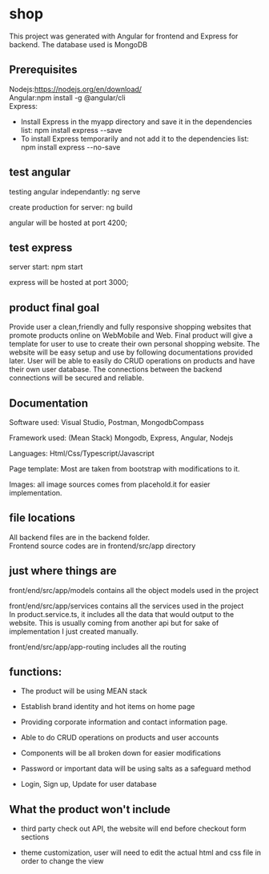 # shop

This project was generated with Angular for frontend and Express for backend. The database used is MongoDB

## Prerequisites
Nodejs:https://nodejs.org/en/download/<br>
Angular:npm install -g @angular/cli<br>
Express:
- Install Express in the myapp directory and save it in the dependencies list: npm install express --save
- To install Express temporarily and not add it to the dependencies list: npm install express --no-save

## test angular

testing angular independantly: ng serve 

create production for server: ng build

angular will be hosted at port 4200;

## test express

server start: npm start

express will be hosted at port 3000;

## product final goal

Provide user a clean,friendly and fully responsive shopping websites that promote products online on WebMobile and Web. Final product will give a template for user to use to create their own personal shopping website. The website will be easy setup and use by following documentations provided later. User will be able to easily do CRUD operations on products and have their own user database. The connections between the backend connections will be secured and reliable.

## Documentation
Software used: Visual Studio, Postman, MongodbCompass <br>

Framework used: (Mean Stack) Mongodb, Express, Angular, Nodejs

Languages: Html/Css/Typescript/Javascript

Page template: Most are taken from bootstrap with modifications to it.

Images: all image sources comes from placehold.it for easier implementation. 

## file locations
All backend files are in the backend folder.<br>
Frontend source codes are in frontend/src/app directory

## just where things are

front/end/src/app/models contains all the object models used in the project <br>

front/end/src/app/services contains all the services used in the project<br> 
In product.service.ts, it includes all the data that would output to the website. This is usually coming from another api but for sake of implementation I just created manually.<br> 

front/end/src/app/app-routing includes all the routing<br>


## functions:

- The product will be using MEAN stack

- Establish brand identity and hot items on home page

- Providing corporate information and contact information page.

- Able to do CRUD operations on products and user accounts

- Components will be all broken down for easier modifications

- Password or important data will be using salts as a safeguard method

- Login, Sign up, Update for user database

## What the product won't include

- third party check out API, the website will end before checkout form sections

- theme customization, user will need to edit the actual html and css file in order to change the view









